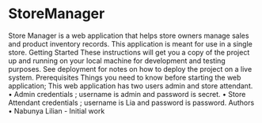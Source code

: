 # StoreManager

Store Manager is a web application that helps store owners manage sales and product inventory  records. This application is meant for use in a single store. 
Getting Started
These instructions will get you a copy of the project up and running on your local machine for development and testing purposes. See deployment for notes on how to deploy the project on a live system.
Prerequisites
Things you need to know before starting the web application;
This web application has two users admin and store attendant.
•	Admin credentials  ; username is admin and password is secret.
•	Store Attendant credentials ; username is Lia and password is password.
Authors
•	Nabunya Lilian - Initial work  

